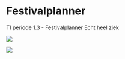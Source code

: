 # Festivalplanner
TI periode 1.3 - Festivalplanner
Echt heel ziek
<p>
<img src="https://raw.githubusercontent.com/saadeghi/saadeghi/master/dino.gif">
</p>
<p>
<img src="https://media.discordapp.net/attachments/1008403682263568434/1024073308381126666/DB0B08E3-F790-494A-A051-51FEA6A8C70F.gif">
</p>
